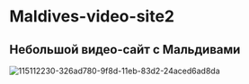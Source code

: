 # Maldives-video-site2
 
## Небольшой видео-сайт с Мальдивами

![115112230-326ad780-9f8d-11eb-83d2-24aced6ad8da](https://user-images.githubusercontent.com/56477695/148616211-4a4acf8b-f4c4-4cdf-8373-2ae59fd3742d.png)
